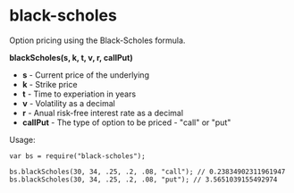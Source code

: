 black-scholes
=============

Option pricing using the Black-Scholes formula.

**blackScholes(s, k, t, v, r, callPut)**
- **s** - Current price of the underlying
- **k** - Strike price
- **t** - Time to experiation in years
- **v** - Volatility as a decimal
- **r** - Anual risk-free interest rate as a decimal
- **callPut** - The type of option to be priced - "call" or "put"

Usage:
```
var bs = require("black-scholes");

bs.blackScholes(30, 34, .25, .2, .08, "call"); // 0.23834902311961947
bs.blackScholes(30, 34, .25, .2, .08, "put"); // 3.5651039155492974
```
